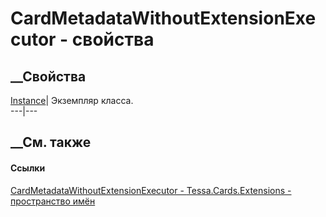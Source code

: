 # CardMetadataWithoutExtensionExecutor - свойства
##  __Свойства
[Instance](P_Tessa_Cards_Extensions_CardMetadataWithoutExtensionExecutor_Instance.htm)|
Экземпляр класса.  
---|---  
##  __См. также
#### Ссылки
[CardMetadataWithoutExtensionExecutor -
](T_Tessa_Cards_Extensions_CardMetadataWithoutExtensionExecutor.htm)
[Tessa.Cards.Extensions - пространство имён](N_Tessa_Cards_Extensions.htm)
